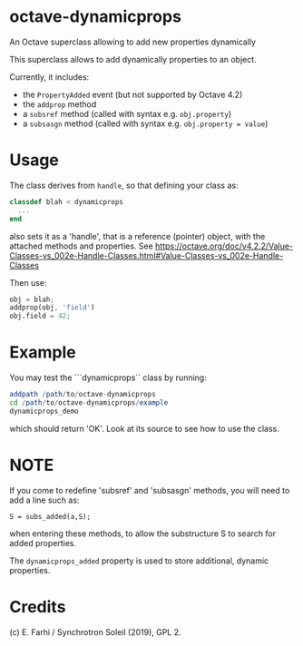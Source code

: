 # octave-dynamicprops
An Octave superclass allowing to add new properties dynamically

This superclass allows to add dynamically properties to an object.

Currently, it includes:
- the ```PropertyAdded``` event (but not supported by Octave 4.2)
- the ```addprop``` method
- a ```subsref``` method (called with syntax e.g. ```obj.property```)
- a ```subsasgn``` method (called with syntax e.g. ```obj.property = value```)

Usage
=====
The class derives from ```handle```, so that defining your class as:
```octave
classdef blah < dynamicprops
  ...
end
```
also sets it as a 'handle', that is a reference (pointer) object, with the attached methods and properties.
See https://octave.org/doc/v4.2.2/Value-Classes-vs_002e-Handle-Classes.html#Value-Classes-vs_002e-Handle-Classes

Then use:
```octave
obj = blah;
addprop(obj, 'field')
obj.field = 42;
```

Example
=======
You may test the ```dynamicprops`` class by running:
```octave
addpath /path/to/octave-dynamicprops
cd /path/to/octave-dynamicprops/example
dynamicprops_demo
```
which should return 'OK'. Look at its source to see how to use the class.

NOTE
====
If you come to redefine 'subsref' and 'subsasgn' methods, you will need to add a line such as:
```
S = subs_added(a,S);
```
when entering these methods, to allow the substructure S to search for added properties.

The ```dynamicprops_added``` property is used to store additional, dynamic properties.

Credits
=======
(c) E. Farhi / Synchrotron Soleil (2019), GPL 2.
